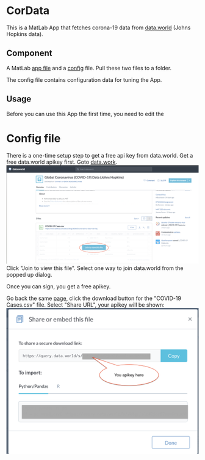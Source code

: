 # CorData
This is a MatLab App that fetches corona-19 data from [data.world](https://data.world/covid-19-data-resource-hub/covid-19-case-counts) (Johns Hopkins data). 

## Component
A MatLab [app file](CorData.mlapp) and a [config](app_config.m) file. Pull these two files to a folder.

The config file contains configuration data for tuning the App.

## Usage
Before you can use this App the first time, you need to edit the 
# Config file
There is a one-time setup step to get a free api key from data.world.
Get a free data.world apikey first. Goto [data.work](https://data.world/covid-19-data-resource-hub/covid-19-case-counts).
![data_world](images/data_world.png)
Click "Join to view this file". 
Select one way to join data.world from the popped up dialog. 

Once you can sign, you get a free apikey. 

Go back the same [page](https://data.world/covid-19-data-resource-hub/covid-19-case-counts), click the download button for the "COVID-19 Cases.csv" file. Select "Share URL", your apikey will be shown:
![api_key](images/sharedlink.png)
